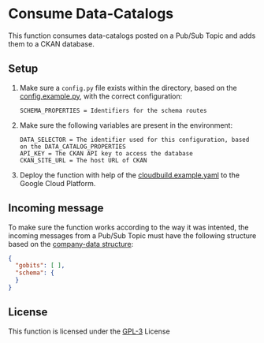 # Consume Data-Catalogs
This function consumes data-catalogs posted on a Pub/Sub Topic and adds them to a CKAN database.

## Setup
1. Make sure a ```config.py``` file exists within the directory, based on the [config.example.py](config.example.py), with the correct configuration:
    ~~~
    SCHEMA_PROPERTIES = Identifiers for the schema routes
    ~~~
2. Make sure the following variables are present in the environment:
    ~~~
    DATA_SELECTOR = The identifier used for this configuration, based on the DATA_CATALOG_PROPERTIES
    API_KEY = The CKAN API key to access the database
    CKAN_SITE_URL = The host URL of CKAN
    ~~~
3. Deploy the function with help of the [cloudbuild.example.yaml](cloudbuild.example.yaml) to the Google Cloud Platform.

## Incoming message
To make sure the function works according to the way it was intented, the incoming messages from a Pub/Sub Topic must have the following structure based on the [company-data structure](https://vwt-digital.github.io/project-company-data.github.io/v1.1/schema):
~~~JSON
{
  "gobits": [ ],
  "schema": {
  }
}
~~~

## License
This function is licensed under the [GPL-3](https://www.gnu.org/licenses/gpl-3.0.en.html) License
